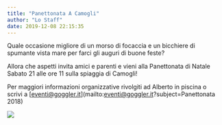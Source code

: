```yaml
---
title: "Panettonata A Camogli"
author: "Lo Staff"
date: 2019-12-08 22:15:35
---
```


Quale occasione migliore di un morso di focaccia e un bicchiere di spumante vista mare per farci gli auguri di buone feste?

Allora che aspetti invita amici e parenti e vieni alla Panettonata di Natale Sabato 21 alle ore 11 sulla spiaggia di Camogli!

Per maggiori informazioni organizzative rivolgiti ad Alberto in piscina o scrivi a 
[eventi@goggler.it](mailto:eventi@goggler.it?subject=Panettonata 2018)

![](http://static.wixstatic.com/media/ef7a2f_61497ef5f7694718823f58cb2b6a4387.jpg)